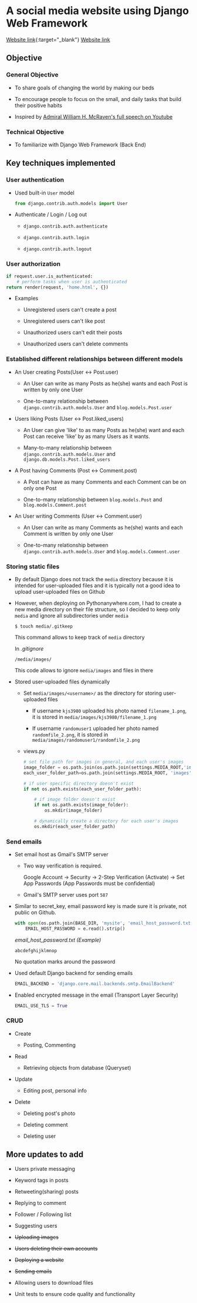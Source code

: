 # A social media website using Django Web Framework

[Website link](http://kjs3980.pythonanywhere.com){:target="_blank"}
<a href="http://kjs3980.pythonanywhere.com" target="_blank">Website link</a>

## Objective

### General Objective

- To share goals of changing the world by making our beds

- To encourage people to focus on the small, and daily tasks that build their positive habits

- Inspired by [Admiral William H. McRaven's full speech on Youtube](https://youtu.be/pxBQLFLei70)

### Technical Objective

- To familiarize with Django Web Framework (Back End)

## Key techniques implemented

### User authentication
 
- Used built-in `User` model
    
    ```py
    from django.contrib.auth.models import User
    ```

- Authenticate / Login / Log out

    - `django.contrib.auth.authenticate`

    - `django.contrib.auth.login`

    - `django.contrib.auth.logout`

### User authorization

```py
if request.user.is_authenticated:
    # perform tasks when user is authenticated
return render(request, 'home.html', {})
```

- Examples

    - Unregistered users can't create a post

    - Unregistered users can't like post

    - Unauthorized users can't edit their posts

    - Unauthorized users can't delete comments

### Established different relationships between different models

- An User creating Posts(User <-> Post.user)

    - An User can write as many Posts as he(she) wants and each Post is written by only one User

    - One-to-many relationship between `django.contrib.auth.models.User` and `blog.models.Post.user`


- Users liking Posts (User <-> Post.liked_users)

    - An User can give 'like' to as many Posts as he(she) want and each Post can receive 'like' by as many Users as it wants.

    - Many-to-many relationship between `django.contrib.auth.models.User` and `django.db.models.Post.liked_users`

- A Post having Comments (Post <-> Comment.post)

    - A Post can have as many Comments and each Comment can be on only one Post

    - One-to-many relationship between `blog.models.Post` and `blog.models.Comment.post`

- An User writing Comments (User <-> Comment.user)

    - An User can write as many Comments as he(she) wants and each Comment is written by only one User

    - One-to-many relationship between `django.contrib.auth.models.User` and `blog.models.Comment.user`

### Storing static files

- By default Django does not track the `media` directory because it is intended for user-uploaded files and it is typically not a good idea to upload user-uploaded files on Github

- However, when deploying on Pythonanywhere.com, I had to create a new media directory on their file structure, so I decided to keep only `media` and ignore all subdirectories under `media`


    ```
    $ touch media/.gitkeep
    ```

    This command allows to keep track of `media` directory

    In <em>.gitignore</em>
    
    ```
    /media/images/
    ```

    This code allows to ignore `media/images` and files in there

- Stored user-uploaded files dynamically

    - Set `media/images/<username>/` as the directory for storing user-uploaded files

        - If username `kjs3980` uploaded his photo named `filename_1.png`, it is stored in `media/images/kjs3980/filename_1.png`

        - If username `randomuser1` uploaded her photo named `randomfile_2.png`, it is stored in `media/images/randomuser1/randomfile_2.png`

    - views.py

        ```py
        # set file path for images in general, and each user's images
        image_folder = os.path.join(os.path.join(settings.MEDIA_ROOT,'images'))
        each_user_folder_path=os.path.join(settings.MEDIA_ROOT, 'images', user.username)

        # if user specific directory doesn't exist
        if not os.path.exists(each_user_folder_path):

            # if image folder doesn't exist
            if not os.path.exists(image_folder):
                os.mkdir(image_folder)

            # dynamically create a directory for each user's images 
            os.mkdir(each_user_folder_path)
        ```

### Send emails

- Set email host as Gmail's SMTP server

    - Two way verification is required.

        Google Account -> Security -> 2-Step Verification (Activate) -> Set App Passwords (App Passwords must be confidential)
    
    - Gmail's SMTP server uses port `587`

- Similar to secret_key, email password key is made sure it is private, not public on Github.

    ```py
    with open(os.path.join(BASE_DIR, 'mysite', 'email_host_password.txt')) as e:
        EMAIL_HOST_PASSWORD = e.read().strip()
    ```

    <em>email_host_password.txt (Example)</em>

    ```
    abcdefghijklmnop
    ```

    No quotation marks around the password

- Used default Django backend for sending emails

    ```py
    EMAIL_BACKEND = 'django.core.mail.backends.smtp.EmailBackend'
    ``` 

- Enabled encrypted message in the email (Transport Layer Security)

    ```py
    EMAIL_USE_TLS = True
    ```

### CRUD

- Create
    
    - Posting, Commenting

- Read

    - Retrieving objects from database (Queryset)

- Update

    - Editing post, personal info

- Delete

    - Deleting post's photo

    - Deleting comment

    - Deleting user

## More updates to add

- Users private messaging

- Keyword tags in posts

- Retweeting(sharing) posts

- Replying to comment

- Follower / Following list

- Suggesting users

- ~~Uploading images~~

- ~~Users deleting their own accounts~~

- ~~Deploying a website~~

- ~~Sending emails~~

- Allowing users to download files

- Unit tests to ensure code quality and functionality
